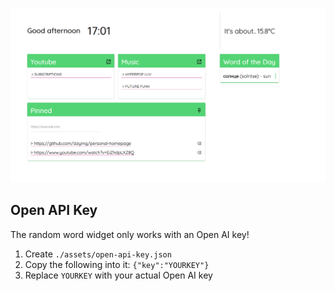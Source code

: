 ![Page Screenshot](./screenshot.png)

## Open API Key

The random word widget only works with an Open AI key!

1. Create `./assets/open-api-key.json`
2. Copy the following into it: `{"key":"YOURKEY"}`
3. Replace `YOURKEY` with your actual Open AI key
